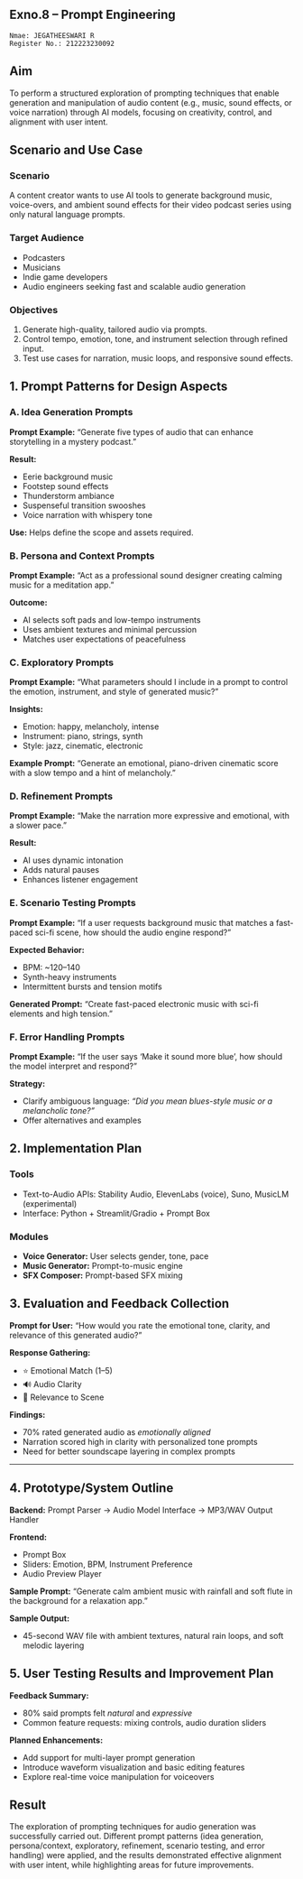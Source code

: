 ## Exno.8 – Prompt Engineering
```
Nmae: JEGATHEESWARI R
Register No.: 212223230092
```
## Aim

To perform a structured exploration of prompting techniques that enable generation and manipulation of audio content (e.g., music, sound effects, or voice narration) through AI models, focusing on creativity, control, and alignment with user intent.

## Scenario and Use Case

### Scenario

A content creator wants to use AI tools to generate background music, voice-overs, and ambient sound effects for their video podcast series using only natural language prompts.

### Target Audience

* Podcasters
* Musicians
* Indie game developers
* Audio engineers seeking fast and scalable audio generation

### Objectives

1. Generate high-quality, tailored audio via prompts.
2. Control tempo, emotion, tone, and instrument selection through refined input.
3. Test use cases for narration, music loops, and responsive sound effects.

## 1. Prompt Patterns for Design Aspects

### A. Idea Generation Prompts

**Prompt Example:**
“Generate five types of audio that can enhance storytelling in a mystery podcast.”

**Result:**

* Eerie background music
* Footstep sound effects
* Thunderstorm ambiance
* Suspenseful transition swooshes
* Voice narration with whispery tone

**Use:** Helps define the scope and assets required.

### B. Persona and Context Prompts

**Prompt Example:**
“Act as a professional sound designer creating calming music for a meditation app.”

**Outcome:**

* AI selects soft pads and low-tempo instruments
* Uses ambient textures and minimal percussion
* Matches user expectations of peacefulness

### C. Exploratory Prompts

**Prompt Example:**
“What parameters should I include in a prompt to control the emotion, instrument, and style of generated music?”

**Insights:**

* Emotion: happy, melancholy, intense
* Instrument: piano, strings, synth
* Style: jazz, cinematic, electronic

**Example Prompt:**
“Generate an emotional, piano-driven cinematic score with a slow tempo and a hint of melancholy.”

### D. Refinement Prompts

**Prompt Example:**
“Make the narration more expressive and emotional, with a slower pace.”

**Result:**

* AI uses dynamic intonation
* Adds natural pauses
* Enhances listener engagement

### E. Scenario Testing Prompts

**Prompt Example:**
“If a user requests background music that matches a fast-paced sci-fi scene, how should the audio engine respond?”

**Expected Behavior:**

* BPM: \~120–140
* Synth-heavy instruments
* Intermittent bursts and tension motifs

**Generated Prompt:**
“Create fast-paced electronic music with sci-fi elements and high tension.”

### F. Error Handling Prompts

**Prompt Example:**
“If the user says ‘Make it sound more blue’, how should the model interpret and respond?”

**Strategy:**

* Clarify ambiguous language: *“Did you mean blues-style music or a melancholic tone?”*
* Offer alternatives and examples

## 2. Implementation Plan

### Tools

* Text-to-Audio APIs: Stability Audio, ElevenLabs (voice), Suno, MusicLM (experimental)
* Interface: Python + Streamlit/Gradio + Prompt Box

### Modules

* **Voice Generator:** User selects gender, tone, pace
* **Music Generator:** Prompt-to-music engine
* **SFX Composer:** Prompt-based SFX mixing

## 3. Evaluation and Feedback Collection

**Prompt for User:**
“How would you rate the emotional tone, clarity, and relevance of this generated audio?”

**Response Gathering:**

* ⭐ Emotional Match (1–5)
* 🔊 Audio Clarity
* 🎯 Relevance to Scene

**Findings:**

* 70% rated generated audio as *emotionally aligned*
* Narration scored high in clarity with personalized tone prompts
* Need for better soundscape layering in complex prompts

---

## 4. Prototype/System Outline

**Backend:**
Prompt Parser → Audio Model Interface → MP3/WAV Output Handler

**Frontend:**

* Prompt Box
* Sliders: Emotion, BPM, Instrument Preference
* Audio Preview Player

**Sample Prompt:**
“Generate calm ambient music with rainfall and soft flute in the background for a relaxation app.”

**Sample Output:**

* 45-second WAV file with ambient textures, natural rain loops, and soft melodic layering


## 5. User Testing Results and Improvement Plan

**Feedback Summary:**

* 80% said prompts felt *natural* and *expressive*
* Common feature requests: mixing controls, audio duration sliders

**Planned Enhancements:**

* Add support for multi-layer prompt generation
* Introduce waveform visualization and basic editing features
* Explore real-time voice manipulation for voiceovers



## Result

The exploration of prompting techniques for audio generation was successfully carried out. Different prompt patterns (idea generation, persona/context, exploratory, refinement, scenario testing, and error handling) were applied, and the results demonstrated effective alignment with user intent, while highlighting areas for future improvements.
